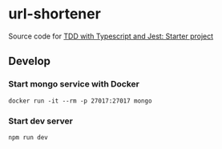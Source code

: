# url-shortener

Source code for [TDD with Typescript and Jest: Starter project](https://hoangdv.medium.com/tdd-with-typescript-and-jest-starter-project-cca94fd089f5)

## Develop

### Start mongo service with Docker

```shell
docker run -it --rm -p 27017:27017 mongo
```

### Start dev server

```shell
npm run dev
```
